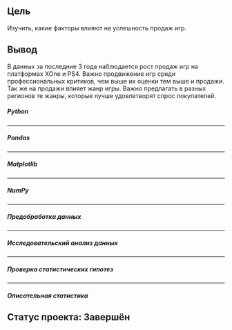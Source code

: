 ## Цель
Изучить, какие факторы влияют на успешность продаж игр.
## Вывод
В данных за последние 3 года наблюдается рост продаж игр на платформах XOne и PS4. Важно продвижение игр среди профессиональных критиков, чем выше их оценки тем выше и продажи.
Так же на продажи влияет жанр игры. Важно предлагать в разных регионов те жанры, которые лучше удовлетворят спрос покупателей. 
##### Python
---
##### Pandas
---
##### Matplotlib
---
##### NumPy
---
##### Предобработка данных
---
##### Исследовательский анализ данных
---
##### Проверка статистических гипотез
---
##### Описательная статистика
## Статус проекта: Завершён 
